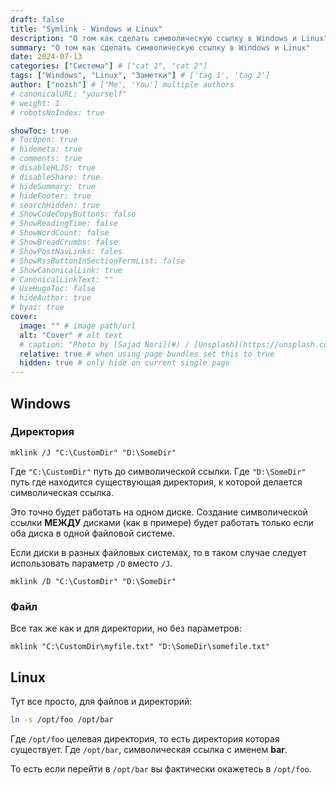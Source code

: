 ```yaml
---
draft: false
title: "Symlink - Windows и Linux"
description: "О том как сделать символическую ссылку в Windows и Linux"
summary: "О том как сделать символическую ссылку в Windows и Linux"
date: 2024-07-13
categories: ["Система"] # ["cat 1", "cat 2"]
tags: ["Windows", "Linux", "Заметки"] # ['tag 1', 'tag 2']
author: ["nozsh"] # ['Me', 'You'] multiple authors
# canonicalURL: "yourself"
# weight: 1
# robotsNoIndex: true

showToc: true
# TocOpen: true
# hidemeta: true
# comments: true
# disableHLJS: true
# disableShare: true
# hideSummary: true
# hideFooter: true
# searchHidden: true
# ShowCodeCopyButtons: false
# ShowReadingTime: false
# ShowWordCount: false
# ShowBreadCrumbs: false
# ShowPostNavLinks: fales
# ShowRssButtonInSectionTermList: false
# ShowCanonicalLink: true
# CanonicalLinkText: ""
# UseHugoToc: false
# hideAuthor: true
# byai: true
cover:
  image: "" # image path/url
  alt: "Cover" # alt text
  # caption: "Photo by [Sajad Nori](#) / [Unsplash](https://unsplash.com/?nt)" # display caption under cover
  relative: true # when using page bundles set this to true
  hidden: true # only hide on current single page
---
```


## Windows

### Директория

```batch
mklink /J "C:\CustomDir" "D:\SomeDir"
```

Где `"C:\CustomDir"` путь до символической ссылки. Где `"D:\SomeDir"` путь где находится существующая директория, к которой делается символическая ссылка.

Это точно будет работать на одном диске. Создание символической ссылки **МЕЖДУ** дисками (как в примере) будет работать только если оба диска в одной файловой системе.

Если диски в разных файловых системах, то в таком случае следует использовать параметр `/D` вместо `/J`.

```batch
mklink /D "C:\CustomDir" "D:\SomeDir"
```


### Файл

Все так же как и для директории, но без параметров:

```batch
mklink "C:\CustomDir\myfile.txt" "D:\SomeDir\somefile.txt"
```

## Linux

Тут все просто, для файлов и директорий:

```bash
ln -s /opt/foo /opt/bar
```

Где `/opt/foo` целевая директория, то есть директория которая существует. Где `/opt/bar`, символическая ссылка с именем **bar**.

То есть если перейти в `/opt/bar` вы фактически окажетесь в `/opt/foo`.